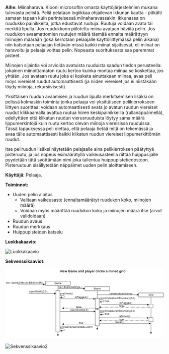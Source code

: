 **Aihe:**
Miinaharava. Klooni microsoftin omasta käyttöjärjestelmien mukana tulevasta pelistä. Peliä pelataan logiikkaa ohjailevan ikkunan kautta - pitkälti samaan tapaan kuin perinteisessä miinaharavassakin: ikkunassa on ruudukko painikkeita, jotka edustavat ruutuja. Ruutuja voidaan avata tai merkitä lipulla. Jos ruudukkoon piilotettu miina avataan häviää pelin. Jos ruudukon avaamattomien ruutujen määrä täsmää ennalta määrättyyn miinojen määrään (joka kerrotaan pelaajalle käyttöliittymässä pelin aikana) niin katsotaan pelaajan tietävän missä kaikki miinat sijaitsevat, eli miinat on haravoitu ja pelaaja voittaa pelin. Nopeasta suorituksesta saa paremmat pisteet.

Miinojen sijaintia voi arvioida avatuista ruuduista saadun tiedon perusteella: jokainen miinoittamaton ruutu kertoo kuinka montaa miinaa se koskettaa, jos yhtään. Jos avataan ruutu joka ei kosketa ainuttakaan miinaa, avaa peli möys viereiset ruudut automaattisesti (ja niiden viereiset jos ei niistäkään löydy miinoja, rekursiivisesti).

Yksittäisen ruudun avaamisen ja ruudun lipulla merkitsemisen lisäksi on pelissä kolmaskin toiminta jonka pelaaja voi yksittäiseen pelikierrokseen liittyen suorittaa: voidaan automaattisesti avata jo avatun ruudun viereiset ruudut klikkaamalla avattua ruutua hiiren keskipainikkeilla (rullanäppäimellä), edellyttäen että klikatun ruudun vierusruuduista löytyy sama määrä lippumerkintöjä kuin ruutu kertoo olevan miinoja viereisissä ruuduissa. Tässä tapauksessa peli olettaa, että pelaaja tietää mitä on tekemässä ja avaa tälle automaattisesti kaikki klikatun ruudun viereiset lippumerkittömän ruudut. 

Itse peliruudun lisäksi näytetään pelajaalle aina pelikierroksen päätyttyä pisteruutu, ja jos nopeus esimäärätyllä vaikeusasteella riittää huippusijalle pyydetään tätä syöttämään nimi joka tallentuu huippupistetiedostoon. Pisteruutuun sisällytetään näppäimet uuden pelin aloittamiseen.

**Käyttäjä:**
Pelaaja.

**Toiminnot:**
- Uuden pelin aloitus
  - Valitaan vaikeusaste (ennaltamäärätyt ruudukon koko, miinojen määrä)
  - Voidaan myös määrittää ruudukon koko ja miinojen määrä itse (arvot validoidaan)
- Ruudun avaus
- Ruudun merkkaus
- Huippupisteiden katselu

**Luokkakaavio:**


![Luokkakaavio](https://github.com/ahv/MineSweeper/blob/master/dokumentaatio/MineSweeperClassDiagram.png)


**Sekvenssikaaviot:**

![Sekvenssikaavio1](https://github.com/ahv/MineSweeper/blob/master/dokumentaatio/SequenceDiagram1.png)

![Sekvenssikaavio2](https://github.com/ahv/MineSweeper/blob/master/dokumentaatio/SequenceDiagram2.png)
